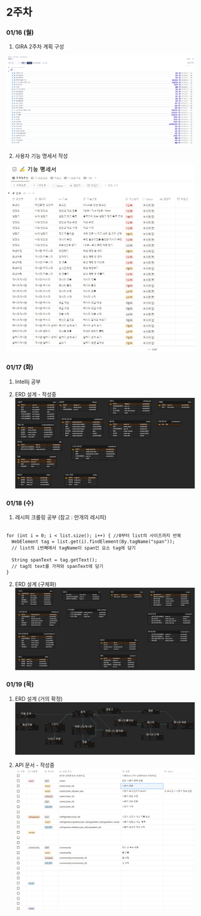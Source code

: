 # 2주차


### 01/16 (월)

1. GIRA 2주차 계획 구성

![image.png](./image.png)

2. 사용자 기능 명세서 작성

![image-1.png](./image-1.png)


### 01/17 (화)

1. Intellij 공부

2. ERD 설계 - 작성중
![erd.png](./erd.png)


### 01/18 (수)

1. 레시피 크롤링 공부 
(참고 : 만개의 레시피)

```

for (int i = 0; i < list.size(); i++) { //0부터 list의 사이즈까지 반복
  WebElement tag = list.get(i).findElement(By.tagName("span"));
  // list의 i번째에서 tagName이 span인 요소 tag에 담기 
  
  String spanText = tag.getText();
  // tag의 text를 가져와 spanText에 담기
}

```

2. ERD 설계 (구체화)
![erd2.PNG](./erd2.PNG)


### 01/19 (목)

1. ERD 설계 (거의 확정)
![erd3.PNG](./erd3.PNG)


2. API 문서 - 작성중
![api.PNG](./api.PNG)